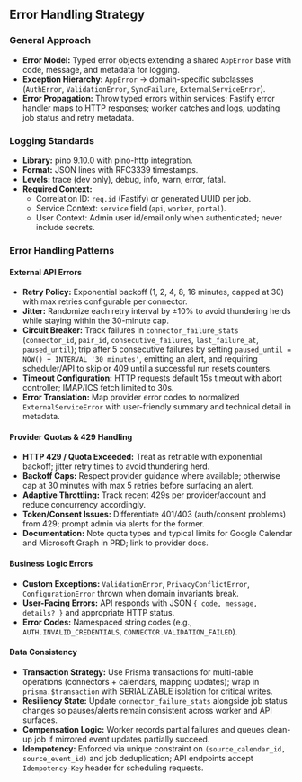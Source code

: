 ## Error Handling Strategy

### General Approach
- **Error Model:** Typed error objects extending a shared `AppError` base with code, message, and metadata for logging.
- **Exception Hierarchy:** `AppError` → domain-specific subclasses (`AuthError`, `ValidationError`, `SyncFailure`, `ExternalServiceError`).
- **Error Propagation:** Throw typed errors within services; Fastify error handler maps to HTTP responses; worker catches and logs, updating job status and retry metadata.

### Logging Standards
- **Library:** pino 9.10.0 with pino-http integration.
- **Format:** JSON lines with RFC3339 timestamps.
- **Levels:** trace (dev only), debug, info, warn, error, fatal.
- **Required Context:**
  - Correlation ID: `req.id` (Fastify) or generated UUID per job.
  - Service Context: `service` field (`api`, `worker`, `portal`).
  - User Context: Admin user id/email only when authenticated; never include secrets.

### Error Handling Patterns
#### External API Errors
- **Retry Policy:** Exponential backoff (1, 2, 4, 8, 16 minutes, capped at 30) with max retries configurable per connector.
- **Jitter:** Randomize each retry interval by ±10% to avoid thundering herds while staying within the 30-minute cap.
- **Circuit Breaker:** Track failures in `connector_failure_stats` (`connector_id`, `pair_id`, `consecutive_failures`, `last_failure_at`, `paused_until`); trip after 5 consecutive failures by setting `paused_until = NOW() + INTERVAL '30 minutes'`, emitting an alert, and requiring scheduler/API to skip or 409 until a successful run resets counters.
- **Timeout Configuration:** HTTP requests default 15s timeout with abort controller; IMAP/ICS fetch limited to 30s.
- **Error Translation:** Map provider error codes to normalized `ExternalServiceError` with user-friendly summary and technical detail in metadata.

#### Provider Quotas & 429 Handling
- **HTTP 429 / Quota Exceeded:** Treat as retriable with exponential backoff; jitter retry times to avoid thundering herd.
- **Backoff Caps:** Respect provider guidance where available; otherwise cap at 30 minutes with max 5 retries before surfacing an alert.
- **Adaptive Throttling:** Track recent 429s per provider/account and reduce concurrency accordingly.
- **Token/Consent Issues:** Differentiate 401/403 (auth/consent problems) from 429; prompt admin via alerts for the former.
- **Documentation:** Note quota types and typical limits for Google Calendar and Microsoft Graph in PRD; link to provider docs.

#### Business Logic Errors
- **Custom Exceptions:** `ValidationError`, `PrivacyConflictError`, `ConfigurationError` thrown when domain invariants break.
- **User-Facing Errors:** API responds with JSON `{ code, message, details? }` and appropriate HTTP status.
- **Error Codes:** Namespaced string codes (e.g., `AUTH.INVALID_CREDENTIALS`, `CONNECTOR.VALIDATION_FAILED`).

#### Data Consistency
- **Transaction Strategy:** Use Prisma transactions for multi-table operations (connectors + calendars, mapping updates); wrap in `prisma.$transaction` with SERIALIZABLE isolation for critical writes.
- **Resiliency State:** Update `connector_failure_stats` alongside job status changes so pauses/alerts remain consistent across worker and API surfaces.
- **Compensation Logic:** Worker records partial failures and queues clean-up job if mirrored event updates partially succeed.
- **Idempotency:** Enforced via unique constraint on `(source_calendar_id, source_event_id)` and job deduplication; API endpoints accept `Idempotency-Key` header for scheduling requests.

